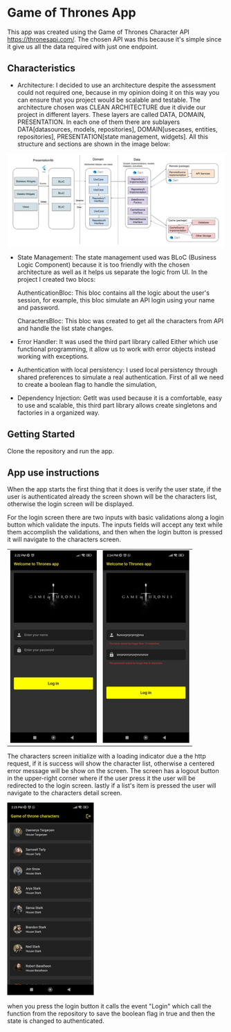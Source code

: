 # Game of Thrones App

This app was created using the Game of Thrones Character API https://thronesapi.com/.
The chosen API was this because it's simple since it give us all the data required with
just one endpoint.

## Characteristics

- Architecture: I decided to use an architecture despite the assessment could not required one,
because in my opinion doing it on this way you can ensure that you project would be scalable and testable.
The architecture chosen was CLEAN ARCHITECTURE due it divide our project in different layers. These
layers are called DATA, DOMAIN, PRESENTATION. In each one of them there are sublayers DATA[datasources, models, repositories], DOMAIN[usecases, entities, repositories], PRESENTATION[state management, widgets]. All this structure and sections are shown in the image below:

![Clean Architecture Diagram](assets/img/Clean_Architecture.jpeg)

- State Management: The state management used was BLoC (Business Logic Component) because it is too friendly with
the chosen architecture as well as it helps us separate the logic from UI. In the project I created two blocs:

     AuthenticationBloc: This bloc contains all the logic about the user's session, for example, this bloc simulate an API login using your name and password.

     CharactersBloc: This bloc was created to get all the characters from API and handle the list state changes.

- Error Handler: It was used the third part library called Either which use functional programming, it allow us to
work with error objects instead working with exceptions.

- Authentication with local persistency: I used local persistency through shared preferences to simulate a
real authentication. First of all we need to create a boolean flag to handle the simulation,

- Dependency Injection: GetIt was used because it is a comfortable, easy to use and scalable, this third part library allows create singletons and factories in a organized way.


## Getting Started

Clone the repository and run the app.

## App use instructions

When the app starts the first thing that it does is verify the user state, if the user is authenticated already the screen shown will be the characters list, otherwise the login screen will be displayed.

For the login screen there are two inputs with basic validations along a login button which validate the inputs. The inputs fields will accept any text while them accomplish the validations, and then when the login button is pressed it
will navigate to the characters screen.

<table>
  <tr>
    <td><img src="assets/img/login.jpg" width="200" /></td>
    <td><img src="assets/img/validations.jpg" width="200" /></td>
  </tr>
</table>


The characters screen initialize with a loading indicator due a the http request, if it is success will show
the character list, otherwise a centered error message will be show on the screen. The screen has a logout button
in the upper-right corner where if the user press it the user will be redirected to the login screen. lastly
if a list's item is pressed the user will navigate to the characters detail screen.

<img src="assets/img/list_char.jpg" width="200" />

when you press the login button it calls
the event "Login" which call the function from the repository to save the boolean flag in true and then the
state is changed to authenticated.

